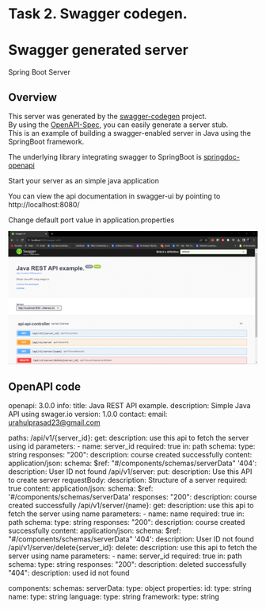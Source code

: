 # Task 2. Swagger codegen.
# Swagger generated server

Spring Boot Server 


## Overview  
This server was generated by the [swagger-codegen](https://github.com/swagger-api/swagger-codegen) project.  
By using the [OpenAPI-Spec](https://github.com/swagger-api/swagger-core), you can easily generate a server stub.  
This is an example of building a swagger-enabled server in Java using the SpringBoot framework.

The underlying library integrating swagger to SpringBoot is [springdoc-openapi](https://github.com/springdoc/springdoc-openapi)

Start your server as an simple java application  

You can view the api documentation in swagger-ui by pointing to  
http://localhost:8080/  

Change default port value in application.properties

![frontend](frontend_swagger.gif)

## OpenAPI code
openapi: 3.0.0
info:
  title: Java REST API example.
  description: Simple Java API using swager.io
  version: 1.0.0
  contact:
    email: urahulprasad23@gmail.com
    
paths:
  /api/v1/{server_id}:
    get:
      description: use this api to fetch the server using id
      parameters:
        - name: server_id
          required: true
          in: path
          schema:
            type: string
      responses:
        "200":
          description: course created successfully
          content:
            application/json:
              schema:
                $ref: "#/components/schemas/serverData"
        '404':
          description: User ID not found
  /api/v1/server:
    put:
      description: Use this API to create server
      requestBody:
        description: Structure of a server
        required: true
        content:
          application/json:
            schema:
              $ref: '#/components/schemas/serverData'
      responses:
        "200":
          description: course created successfully
  /api/v1/server/{name}:
    get:
      description: use this api to fetch the server using name
      parameters:
        - name: name
          required: true
          in: path
          schema:
            type: string
      responses:
        "200":
          description: course created successfully
          content:
            application/json:
              schema:
                $ref: "#/components/schemas/serverData"
        '404':
          description: User ID not found
  /api/v1/server/delete{server_id}:
    delete:
      description: use this api to fetch the server using name
      parameters:
        - name: server_id
          required: true
          in: path
          schema:
            type: string
      responses:
        "200":
          description: deleted successfully
        "404":
          description: used id not found
          
      
components:
  schemas:
    serverData:
      type: object
      properties:
        id:
          type: string
        name:
          type: string
        language:
          type: string
        framework:
          type: string
